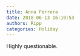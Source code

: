 ```yaml
---
title: Anna Ferrera
date: 2018-06-13 16:10:53
authors: Ripp
categories: Holiday
---
```


 Highly questionable.